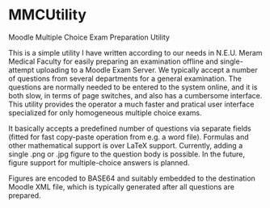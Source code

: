 # MMCUtility
Moodle Multiple Choice Exam Preparation Utility

This is a simple utility I have written according to our needs in N.E.U. Meram Medical Faculty for easily preparing an examination offline and single-attempt uploading to a Moodle Exam Server. We typically accept a number of questions from several departments for a general examination. The questions are normally needed to be entered to the system online, and it is both slow, in terms of page switches, and also has a cumbersome interface. This utility provides the operator a much faster and pratical user interface specialized for only homogeneous multiple choice exams.

It basically accepts a predefined number of questions via separate fields (fitted for fast copy-paste operation from e.g. a word file). Formulas and other mathematical support is over LaTeX support. Currently, adding a single .png or .jpg figure to the question body is possible. In the future, figure support for multiple-choice answers is planned.

Figures are encoded to BASE64 and suitably embedded to the destination Moodle XML file, which is typically generated after all questions are prepared.

